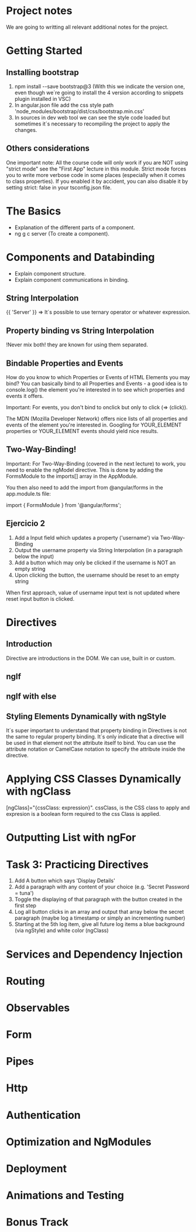 # Project notes

We are going to writting all relevant additional notes for the project.

# Getting Started

## Installing bootstrap

1. npm install --save bootstrap@3 (With this we indicate the version one, even though we´re going to install the 4 version according to snippets plugin installed in VSC)
2. In angular.json file add the css style path 'node_modules/bootstrap/dist/css/bootstrap.min.css'
3. In sources in dev web tool we can see the style code loaded but sometimes it´s necessary to recompiling the project to apply the changes.

## Others considerations

One important note: All the course code will only work if you are NOT using "strict mode" see the "First App" lecture in this module. Strict mode forces you to write more verbose code in some places (especially when it comes to class properties). If you enabled it by accident, you can also disable it by setting strict: false in your tsconfig.json file.

# The Basics

- Explanation of the different parts of a component.
- ng g c server (To create a component).

# Components and Databinding

- Explain component structure.
- Explain component communications in binding.

## String Interpolation

{{ 'Server' }} => It´s possible to use ternary operator or whatever expression.

## Property binding vs String Interpolation

!Never mix both! they are known for using them separated.

## Bindable Properties and Events

How do you know to which Properties or Events of HTML Elements you may bind? You can basically bind to all Properties and Events - a good idea is to console.log() the element you're interested in to see which properties and events it offers.

Important: For events, you don't bind to onclick but only to click (=> (click)).

The MDN (Mozilla Developer Network) offers nice lists of all properties and events of the element you're interested in. Googling for YOUR_ELEMENT properties or YOUR_ELEMENT events should yield nice results.

## Two-Way-Binding!

Important: For Two-Way-Binding (covered in the next lecture) to work, you need to enable the ngModel directive. This is done by adding the FormsModule to the imports[] array in the AppModule.

You then also need to add the import from @angular/forms in the app.module.ts file:

import { FormsModule } from '@angular/forms';

## Ejercicio 2

<ol>
  <li>Add a Input field which updates a property ('username') via Two-Way-Binding</li>
  <li>Output the username property via String Interpolation (in a paragraph below the input)</li>
  <li>Add a button which may only be clicked if the username is NOT an empty string</li>
  <li>Upon clicking the button, the username should be reset to an empty string</li>
</ol>

When first approach, value of username input text is not updated where reset input button is clicked.

# Directives

## Introduction

Directive are introductions in the DOM. We can use, built in or custom.

## ngIf

## ngIf with else

## Styling Elements Dynamically with ngStyle

It´s super important to understand that property binding in Directives is not the same to regular property binding. It´s only indicate
that a directive will be used in that element not the attribute itself to bind.
You can use the attribute notation or CamelCase notation to specify the attribute inside the directive.

# Applying CSS Classes Dynamically with ngClass

[ngClass]="{cssClass: expression}". cssClass, is the CSS class to apply and expresion is a boolean form required to the css Class is applied.

# Outputting List with ngFor

# Task 3: Practicing Directives

<ol>
  <li>Add A button which says 'Display Details'</li>
  <li>Add a paragraph with any content of your choice (e.g. 'Secret Password = tuna')</li>
  <li>Toggle the displaying of that paragraph with the button created in the first step</li>
  <li>Log all button clicks in an array and output that array below the secret paragraph (maybe log a timestamp or simply an incrementing number)</li>
  <li>Starting at the 5th log item, give all future log items a blue background (via ngStyle) and white color (ngClass)</li>
</ol>

# Services and Dependency Injection

# Routing

# Observables

# Form

# Pipes

# Http

# Authentication

# Optimization and NgModules

# Deployment

# Animations and Testing

# Bonus Track
